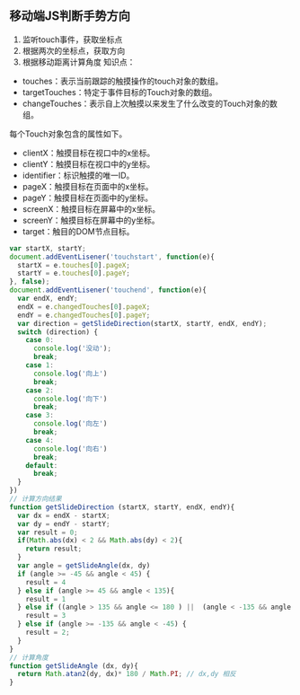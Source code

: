 ## 移动端JS判断手势方向
1. 监听touch事件，获取坐标点
2. 根据两次的坐标点，获取方向
3. 根据移动距离计算角度
知识点：
- touches：表示当前跟踪的触摸操作的touch对象的数组。
- targetTouches：特定于事件目标的Touch对象的数组。
- changeTouches：表示自上次触摸以来发生了什么改变的Touch对象的数组。

每个Touch对象包含的属性如下。

- clientX：触摸目标在视口中的x坐标。
- clientY：触摸目标在视口中的y坐标。
- identifier：标识触摸的唯一ID。
- pageX：触摸目标在页面中的x坐标。
- pageY：触摸目标在页面中的y坐标。
- screenX：触摸目标在屏幕中的x坐标。
- screenY：触摸目标在屏幕中的y坐标。
- target：触目的DOM节点目标。

```js
var startX, startY;
document.addEventLisener('touchstart', function(e){
  startX = e.touches[0].pageX;
  startY = e.touches[0].pageY;
}, false);
document.addEventLisener('touchend', function(e){
  var endX, endY;
  endX = e.changedTouches[0].pageX;
  endY = e.changedTouches[0].pageY;
  var direction = getSlideDirection(startX, startY, endX, endY);
  switch (direction) {
    case 0: 
      console.log('没动');
      break;
    case 1: 
      console.log('向上')
      break;
    case 2: 
      console.log('向下')
      break;
    case 3: 
      console.log('向左')
      break;
    case 4: 
      console.log('向右')
      break;
    default:
      break;
  }
})
// 计算方向结果
function getSlideDirection (startX, startY, endX, endY){
  var dx = endX - startX;
  var dy = endY - startY;
  var result = 0;
  if(Math.abs(dx) < 2 && Math.abs(dy) < 2){
    return result;
  }
  var angle = getSlideAngle(dx, dy)
  if (angle >= -45 && angle < 45) {
    result = 4
  } else if (angle >= 45 && angle < 135){
    result = 1
  } else if ((angle > 135 && angle <= 180 ) ||  (angle < -135 && angle >= -180 )){
    result = 3
  } else if (angle >= -135 && angle < -45) {
    result = 2;
  }
}
// 计算角度
function getSlideAngle (dx, dy){
  return Math.atan2(dy, dx)* 180 / Math.PI; // dx,dy 相反
}
```